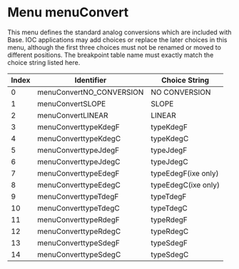 # Menu menuConvert

This menu defines the standard analog conversions which are included with Base.
IOC applications may add choices or replace the later choices in this menu,
although the first three choices must not be renamed or moved to different
positions. The breakpoint table name must exactly match the choice string
listed here.

| Index | Identifier | Choice String |
| ----- | ---------- | ------------- |
| 0 | menuConvertNO\_CONVERSION | NO CONVERSION |
| 1 | menuConvertSLOPE | SLOPE |
| 2 | menuConvertLINEAR | LINEAR |
| 3 | menuConverttypeKdegF | typeKdegF |
| 4 | menuConverttypeKdegC | typeKdegC |
| 5 | menuConverttypeJdegF | typeJdegF |
| 6 | menuConverttypeJdegC | typeJdegC |
| 7 | menuConverttypeEdegF | typeEdegF(ixe only) |
| 8 | menuConverttypeEdegC | typeEdegC(ixe only) |
| 9 | menuConverttypeTdegF | typeTdegF |
| 10 | menuConverttypeTdegC | typeTdegC |
| 11 | menuConverttypeRdegF | typeRdegF |
| 12 | menuConverttypeRdegC | typeRdegC |
| 13 | menuConverttypeSdegF | typeSdegF |
| 14 | menuConverttypeSdegC | typeSdegC |
